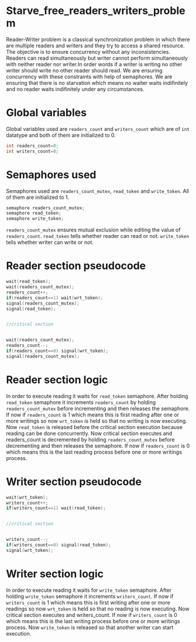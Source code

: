 # Starve_free_readers_writers_problem
Reader-Writer problem is a classical synchronization problem in which there are multiple readers and writers and they try to access a shared resource.
The objective is to ensure concurrency without any inconsistencies.
Readers can read simultaneously but writer cannot perform simultaneously with neither reader nor writer.In order words if a writer is writing no other writer should write no other reader should read.
We are ensuring concurrency with these constraints with help of semaphores.
We are ensuring that there is no starvation which means no waiter waits indifinitely and no reader waits indifinitely under any circumstances.

# Global variables
 Global variables used are `readers_count` and `writers_count` which are of `int` datatype and both of them are initialized to 0.
 ~~~ cpp
 int readers_count=0;
 int writers_count=0;
 ~~~

# Semaphores used
   Semaphores used are `readers_count_mutex`, `read_token` and `write_token`. All of them are initialized to 1.
 
 ``` cpp
 semaphore readers_count_mutex;
 semaphore read_token;
 semaphore write_token;
 ```

 
   `readers_count_mutex` ensures mutual exclusion while editing the value of `readers_count`.
   `read_token` tells whether reader can read or not.
   `write_token` tells whether writer can write or not.

# Reader section pseudocode
~~~ cpp
wait(read_token);
wait(readers_count_mutex);
readers_count++;
if(readers_count==1) wait(wrt_token);
signal(readers_count_mutex);
signal(read_token);


//critical section


wait(readers_count_mutex);
readers_count--;
if(readers_count==0) signal(wrt_token);
signal(readers_count_mutex);
~~~

# Reader section logic
In order to execute reading it waits for `read_token` semaphore. After holding `read_token` semaphore it increments `readers_count` by holding `readers_count_mutex` before incrementing and then releases the semaphore. If now if `readers_count` is 1 which means this is first reading after one or more writings so now `wrt_token`  is held so that no writing is now executing. Now `read_token` is released before the critical section execution because reading can be done concurrently. Now critical section executes and readers_count is decremented by holding `readers_count_mutex` before decrementing and then releases the semaphore. If now if `readers_count` is 0 which means this is the last reading process before one or more writings process.

# Writer section pseudocode
~~~cpp
wait(wrt_token);
writers_count++;
if(writers_count==1) wait(read_token);


//critical section


writers_count--;
if(writers_count==0) signal(read_token);
signal(wrt_token);
~~~

# Writer section logic
In order to execute reading it waits for `write_token` semaphore. After holding `write_token` semaphore it increments `writers_count`. If now if `writers_count` is 1 which means this is first writing after one or more readings so now `wrt_token`  is held so that no reading is now executing. Now critical section executes and writers_count. If now if `writers_count` is 0 which means this is the last writing process before one or more writings process. Now `write_token` is released so that another writer can start execution.
